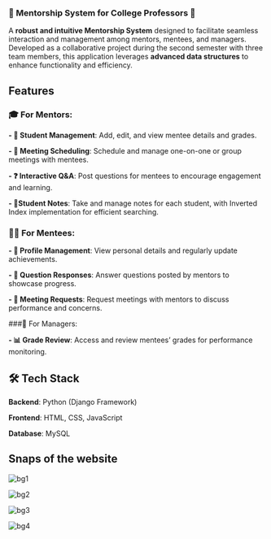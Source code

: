 ### 🌟 Mentorship System for College Professors 🌟

A **robust and intuitive Mentorship System** designed to facilitate seamless interaction and management among mentors, mentees, and managers. Developed as a collaborative project during the second semester with three team members, this application leverages **advanced data structures** to enhance functionality and efficiency.

## Features

### 🎓 For Mentors:

**- 👥 Student Management**: Add, edit, and view mentee details and grades.

**- 📅 Meeting Scheduling**: Schedule and manage one-on-one or group meetings with mentees.

**- ❓ Interactive Q&A**: Post questions for mentees to encourage engagement and learning.

**- 📝Student Notes**: Take and manage notes for each student, with Inverted Index implementation for efficient searching.

### 🧑‍🎓 For Mentees:

**- 👤 Profile Management**: View personal details and regularly update achievements.

**- 💬 Question Responses**: Answer questions posted by mentors to showcase progress.

**- 🤝 Meeting Requests**: Request meetings with mentors to discuss performance and concerns.

###🏅 For Managers:

**- 📊 Grade Review**: Access and review mentees’ grades for performance monitoring.

## 🛠️ Tech Stack

**Backend**: Python (Django Framework)

**Frontend**: HTML, CSS, JavaScript

**Database**: MySQL

## Snaps of the website

![bg1](https://github.com/user-attachments/assets/ec7427cc-9c30-4a74-9a3d-3b58f33f8b52)

![bg2](https://github.com/user-attachments/assets/91dd001d-498e-485e-97b0-4364ee4153e9)

![bg3](https://github.com/user-attachments/assets/23363d0d-1727-4c57-a509-5e3f474e53be)

![bg4](https://github.com/user-attachments/assets/3fa35bcc-7ae4-41bc-aece-967392666642)
